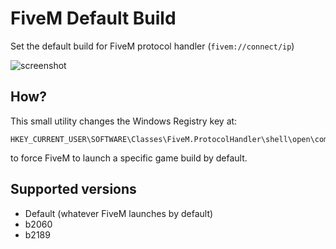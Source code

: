 # FiveM Default Build

Set the default build for FiveM protocol handler (`fivem://connect/ip`)

![screenshot](https://user-images.githubusercontent.com/10238474/106896033-b2590380-66f9-11eb-9c2a-4259ca8a76d0.png)

## How?

This small utility changes the Windows Registry key at:
```reg
HKEY_CURRENT_USER\SOFTWARE\Classes\FiveM.ProtocolHandler\shell\open\command
```
to force FiveM to launch a specific game build by default.

## Supported versions

- Default (whatever FiveM launches by default)
- b2060
- b2189
